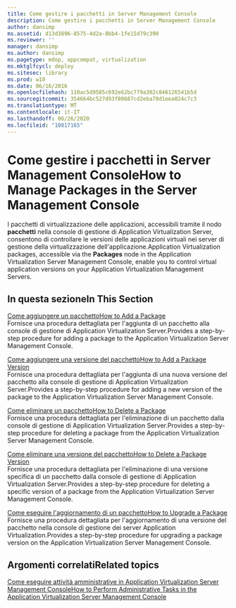 ```yaml
---
title: Come gestire i pacchetti in Server Management Console
description: Come gestire i pacchetti in Server Management Console
author: dansimp
ms.assetid: d13d3896-8575-4d2a-8bb4-1fe15d79c390
ms.reviewer: ''
manager: dansimp
ms.author: dansimp
ms.pagetype: mdop, appcompat, virtualization
ms.mktglfcycl: deploy
ms.sitesec: library
ms.prod: w10
ms.date: 06/16/2016
ms.openlocfilehash: 110ac5d9585c692e62bc779a302c846126541b5d
ms.sourcegitcommit: 354664bc527d93f80687cd2eba70d1eea024c7c3
ms.translationtype: MT
ms.contentlocale: it-IT
ms.lasthandoff: 06/26/2020
ms.locfileid: "10817165"
---
```

# <span data-ttu-id="f0000-103">Come gestire i pacchetti in Server Management Console</span><span class="sxs-lookup"><span data-stu-id="f0000-103">How to Manage Packages in the Server Management Console</span></span>


<span data-ttu-id="f0000-104">I pacchetti di virtualizzazione delle applicazioni, accessibili tramite il nodo **pacchetti** nella console di gestione di Application Virtualization Server, consentono di controllare le versioni delle applicazioni virtuali nei server di gestione della virtualizzazione dell'applicazione.</span><span class="sxs-lookup"><span data-stu-id="f0000-104">Application Virtualization packages, accessible via the **Packages** node in the Application Virtualization Server Management Console, enable you to control virtual application versions on your Application Virtualization Management Servers.</span></span>

## <span data-ttu-id="f0000-105">In questa sezione</span><span class="sxs-lookup"><span data-stu-id="f0000-105">In This Section</span></span>


<a href="" id="how-to-add-a-package"></a>[<span data-ttu-id="f0000-106">Come aggiungere un pacchetto</span><span class="sxs-lookup"><span data-stu-id="f0000-106">How to Add a Package</span></span>](how-to-add-a-package.md)  
<span data-ttu-id="f0000-107">Fornisce una procedura dettagliata per l'aggiunta di un pacchetto alla console di gestione di Application Virtualization Server.</span><span class="sxs-lookup"><span data-stu-id="f0000-107">Provides a step-by-step procedure for adding a package to the Application Virtualization Server Management Console.</span></span>

<a href="" id="how-to-add-a-package-version"></a>[<span data-ttu-id="f0000-108">Come aggiungere una versione del pacchetto</span><span class="sxs-lookup"><span data-stu-id="f0000-108">How to Add a Package Version</span></span>](how-to-add-a-package-version.md)  
<span data-ttu-id="f0000-109">Fornisce una procedura dettagliata per l'aggiunta di una nuova versione del pacchetto alla console di gestione di Application Virtualization Server.</span><span class="sxs-lookup"><span data-stu-id="f0000-109">Provides a step-by-step procedure for adding a new version of the package to the Application Virtualization Server Management Console.</span></span>

<a href="" id="how-to-delete-a-package"></a>[<span data-ttu-id="f0000-110">Come eliminare un pacchetto</span><span class="sxs-lookup"><span data-stu-id="f0000-110">How to Delete a Package</span></span>](how-to-delete-a-packageserver.md)  
<span data-ttu-id="f0000-111">Fornisce una procedura dettagliata per l'eliminazione di un pacchetto dalla console di gestione di Application Virtualization Server.</span><span class="sxs-lookup"><span data-stu-id="f0000-111">Provides a step-by-step procedure for deleting a package from the Application Virtualization Server Management Console.</span></span>

<a href="" id="how-to-delete-a-package-version"></a>[<span data-ttu-id="f0000-112">Come eliminare una versione del pacchetto</span><span class="sxs-lookup"><span data-stu-id="f0000-112">How to Delete a Package Version</span></span>](how-to-delete-a-package-version.md)  
<span data-ttu-id="f0000-113">Fornisce una procedura dettagliata per l'eliminazione di una versione specifica di un pacchetto dalla console di gestione di Application Virtualization Server.</span><span class="sxs-lookup"><span data-stu-id="f0000-113">Provides a step-by-step procedure for deleting a specific version of a package from the Application Virtualization Server Management Console.</span></span>

<a href="" id="how-to-upgrade-a-package"></a>[<span data-ttu-id="f0000-114">Come eseguire l'aggiornamento di un pacchetto</span><span class="sxs-lookup"><span data-stu-id="f0000-114">How to Upgrade a Package</span></span>](how-to-upgrade-a-package.md)  
<span data-ttu-id="f0000-115">Fornisce una procedura dettagliata per l'aggiornamento di una versione del pacchetto nella console di gestione dei server Application Virtualization.</span><span class="sxs-lookup"><span data-stu-id="f0000-115">Provides a step-by-step procedure for upgrading a package version on the Application Virtualization Server Management Console.</span></span>

## <span data-ttu-id="f0000-116">Argomenti correlati</span><span class="sxs-lookup"><span data-stu-id="f0000-116">Related topics</span></span>


[<span data-ttu-id="f0000-117">Come eseguire attività amministrative in Application Virtualization Server Management Console</span><span class="sxs-lookup"><span data-stu-id="f0000-117">How to Perform Administrative Tasks in the Application Virtualization Server Management Console</span></span>](how-to-perform-administrative-tasks-in-the-application-virtualization-server-management-console.md)

 

 





